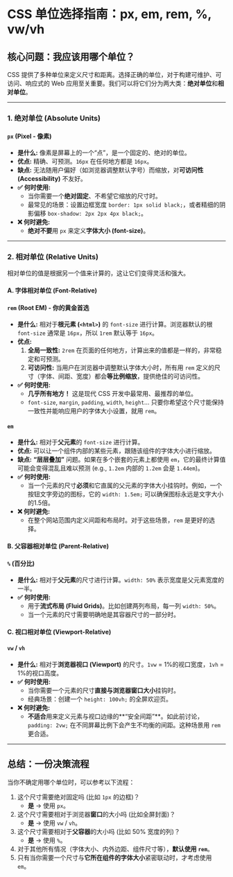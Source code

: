 # CSS 单位选择指南：px, em, rem, %, vw/vh

## 核心问题：我应该用哪个单位？

CSS 提供了多种单位来定义尺寸和距离。选择正确的单位，对于构建可维护、可访问、响应式的 Web 应用至关重要。我们可以将它们分为两大类：**绝对单位**和**相对单位**。

---

### 1. 绝对单位 (Absolute Units)

#### `px` (Pixel - 像素)
- **是什么:** 像素是屏幕上的一个“点”，是一个固定的、绝对的单位。
- **优点:** 精确、可预测。`16px` 在任何地方都是 `16px`。
- **缺点:** 无法随用户偏好（如浏览器调整默认字号）而缩放，对**可访问性 (Accessibility)** 不友好。
- **✅ 何时使用:**
    - 当你需要一个**绝对固定**、不希望它缩放的尺寸时。
    - 最常见的场景：设置边框宽度 `border: 1px solid black;`，或者精细的阴影偏移 `box-shadow: 2px 2px 4px black;`。
- **❌ 何时避免:**
    - **绝对不要**用 `px` 来定义**字体大小 (font-size)**。

---

### 2. 相对单位 (Relative Units)

相对单位的值是根据另一个值来计算的，这让它们变得灵活和强大。

#### A. 字体相对单位 (Font-Relative)

#### `rem` (Root EM) - **你的黄金首选**
- **是什么:** 相对于**根元素 (`<html>`)** 的 `font-size` 进行计算。浏览器默认的根 `font-size` 通常是 `16px`，所以 `1rem` 默认等于 `16px`。
- **优点:**
    1.  **全局一致性:** `2rem` 在页面的任何地方，计算出来的值都是一样的，非常稳定和可预测。
    2.  **可访问性:** 当用户在浏览器中调整默认字体大小时，所有用 `rem` 定义的尺寸（字体、间距、宽度）都会**等比例缩放**，提供绝佳的可访问性。
- **✅ 何时使用:**
    - **几乎所有地方！** 这是现代 CSS 开发中最常用、最推荐的单位。
    - `font-size`, `margin`, `padding`, `width`, `height`... 只要你希望这个尺寸能保持一致性并能响应用户的字体大小设置，就用 `rem`。

#### `em`
- **是什么:** 相对于**父元素**的 `font-size` 进行计算。
- **优点:** 可以让一个组件内部的某些元素，跟随该组件的字体大小进行缩放。
- **缺点:** **“层层叠加”** 问题。如果在多个嵌套的元素上都使用 `em`，它的最终计算值可能会变得混乱且难以预测 (e.g., `1.2em` 内部的 `1.2em` 会是 `1.44em`)。
- **✅ 何时使用:**
    - 当一个元素的尺寸**必须**和它直属的父元素的字体大小挂钩时。例如，一个按钮文字旁边的图标，它的 `width: 1.5em;` 可以确保图标永远是文字大小的1.5倍。
- **❌ 何时避免:**
    - 在整个网站范围内定义间距和布局时。对于这些场景，`rem` 是更好的选择。

#### B. 父容器相对单位 (Parent-Relative)

#### `%` (百分比)
- **是什么:** 相对于**父元素**的尺寸进行计算。`width: 50%` 表示宽度是父元素宽度的一半。
- **✅ 何时使用:**
    - 用于**流式布局 (Fluid Grids)**。比如创建两列布局，每一列 `width: 50%`。
    - 当一个元素的尺寸需要明确地是其容器尺寸的一部分时。

#### C. 视口相对单位 (Viewport-Relative)

#### `vw` / `vh`
- **是什么:** 相对于**浏览器视口 (Viewport)** 的尺寸。`1vw` = 1%的视口宽度，`1vh` = 1%的视口高度。
- **✅ 何时使用:**
    - 当你需要一个元素的尺寸**直接与浏览器窗口大小**挂钩时。
    - 经典场景：创建一个 `height: 100vh;` 的全屏欢迎页。
- **❌ 何时避免:**
    - **不适合**用来定义元素与视口边缘的**“安全间距”**。如此前讨论，`padding: 2vw;` 在不同屏幕比例下会产生不均衡的间距。这种场景用 `rem` 更合适。

---

## 总结：一份决策流程

当你不确定用哪个单位时，可以参考以下流程：

1.  这个尺寸需要绝对固定吗 (比如 `1px` 的边框)？
    - **是** -> 使用 `px`。
2.  这个尺寸需要相对于浏览器**窗口**的大小吗 (比如全屏封面)？
    - **是** -> 使用 `vw` / `vh`。
3.  这个尺寸需要相对于**父容器**的大小吗 (比如 50% 宽度的列)？
    - **是** -> 使用 `%`。
4.  对于其他所有情况（字体大小、内外边距、组件尺寸等），**默认使用 `rem`**。
5.  只有当你需要一个尺寸与**它所在组件的字体大小**紧密联动时，才考虑使用 `em`。